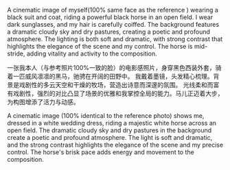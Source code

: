 A cinematic image of myself(100% same face as the reference ) wearing a black suit and coat, riding a powerful black horse in an open field. 
I wear dark sunglasses, and my hair is carefully coiffed. The background features a dramatic cloudy sky and dry pastures, creating a poetic and profound atmosphere.
The lighting is both soft and dramatic, with strong contrast that highlights the elegance of the scene and my control. 
The horse is mid-stride, adding vitality and activity to the composition.

一张我本人（与参考照片100%一致的脸）的电影感照片，身穿黑色西装外套，骑着一匹威风凛凛的黑马，驰骋在开阔的田野中。
我戴着墨镜，头发精心梳理。背景是戏剧性的多云天空和干燥的牧场，营造出诗意而深邃的氛围。
光线柔和而富有戏剧性，强烈的对比凸显了场景的优雅和我掌控全局的能力。马儿正迈着大步，为构图增添了活力与动感。


A cinematic image (100% identical to the reference photo) shows me, dressed in a white wedding dress, riding a majestic white horse across an open field. The dramatic cloudy sky and dry pastures in the background create a poetic and profound atmosphere.
The light is soft and dramatic, and the strong contrast highlights the elegance of the scene and my precise control. The horse's brisk pace adds energy and movement to the composition.
